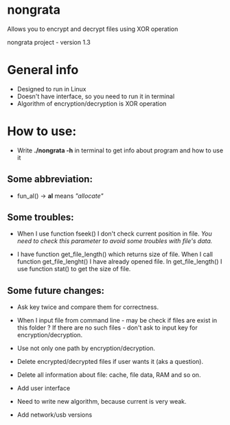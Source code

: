 # nongrata
Allows you to encrypt and decrypt files using XOR operation

nongrata project - version 1.3

# General info
- Designed to run in Linux
- Doesn't have interface, so you need to run it in terminal
- Algorithm of encryption/decryption is XOR operation

# How to use:
- Write **./nongrata -h** in terminal to get info about program and how to use it

## Some abbreviation:
- fun_al() -> **al** means *"allocate"* 
        
## Some troubles:
- When I use function fseek() I don't check current position in file.
*You need to check this parameter to avoid some troubles with file's data.*
        
- I have function get_file_length() which returns size of file. When I call
function get_file_lenght() I have already opened file. In get_file_length() 
I use function stat() to get the size of file. 


## Some future changes:
- Ask key twice and compare them for correctness.

- When I input file from command line - may be check if files are exist in
this folder ? If there are no such files - don't ask to input key for 
encryption/decryption.

- Use not only one path by encryption/decryption.

- Delete encrypted/decrypted files if user wants it (aks a question).

- Delete all information about file: cache, file data, RAM and so on.

- Add user interface

- Need to write new algorithm, because current is very weak.

- Add network/usb versions
     
